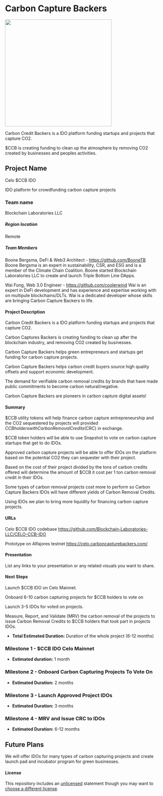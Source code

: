  # Carbon Capture Backers
 <img src="http://carboncapturebackers.com/wp-content/uploads/2021/11/CarbonCaptureBackers-CCB-token.png" width="350" align="center">
</br>

Carbon Credit Backers is a IDO platform funding startups and projects that capture CO2. 

$CCB is creating funding to clean up the atmosphere by removing CO2 created by businesses and peoples activities. 

## Project Name
Celo $CCB IDO

IDO platform for crowdfunding carbon capture projects

### Team name
Blockchain Laboratories LLC

##### Region location
Remote

##### Team Members
Boone Bergsma, DeFi & Web3 Architect - https://github.com/BooneTB
Boone Bergsma is an expert in sustainability, CSR, and ESG and is a member of the Climate Chain Coalition. Boone started Blockchain Laboratories LLC to create and launch Triple Bottom Line DApps.

Wai Fung, Web 3.0 Engineer - https://github.com/coolerwind
Wai is an expert in DeFi development and has experience and expertise working with on multipule blockchains/DLTs. Wai is a dedicated developer whose skills are bringing Carbon Capture Backers to life. 

#### Project Description
Carbon Credit Backers is a IDO platform funding startups and projects that capture CO2.

Carbon Captures Backers is creating funding to clean up after the blockchain industry, and removing CO2 created by businesses.

Carbon Capture Backers helps green entrepreneurs and startups get funding for carbon capture projects.

Carbon Capture Backers helps carbon credit buyers source high quality offsets and support economic development.

The demand for verifiable carbon removal credits by brands that have made public commitments to become carbon netural/negative.

Carbon Capture Backers are pioneers in carbon capture digital assets!

#### Summary
$CCB utility tokens will help finance carbon capture entrepreneurship and the CO2 sequestered by projects will provided $CCB holders with Carbon Removal Credits ($CRC) in exchange. 

$CCB token holders will be able to use Snapshot to vote on carbon capture startups that get to do IDOs.

Approved carbon capture projects will be able to offer IDOs on the platform based on the potential CO2 they can sequester with their project.

Based on the cost of their project divided by the tons of carbon credits offered will determine the amount of $CCB it cost per 1 ton carbon removal credit in their IDOs.

Some types of carbon removal projects cost more to perform so Carbon Capture Backers IDOs will have different yields of Carbon Removal Credits.

Using IDOs we plan to bring more liquidity for financing carbon capture projects.

#### URLs
Celo $CCB IDO codebase https://github.com/Blockchain-Laboratories-LLC/CELO-CCB-IDO

Prototype on Alfajores testnet https://celo.carboncapturebackers.com/

#### Presentation
List any links to your presentation or any related visuals you want to share.

#### Next Steps
Launch $CCB IDO on Celo Mainnet.

Onboard 6-10 carbon capturing projects for $CCB holders to vote on

Launch 3-5 IDOs for voted on projects.

Measure, Report, and Validate (MRV) the carbon removal of the projects to issue Carbon Removal Credits to $CCB holders that took part in projects IDOs.

- **Total Estimated Duration:** Duration of the whole project (6-12 months)

### Milestone 1 - $CCB IDO Celo Mainnet

- **Estimated duration:** 1 month

### Milestone 2 - Onboard Carbon Capturing Projects To Vote On

- **Estimated Duration:** 2 months

### Milestone 3 - Launch Approved Project IDOs

- **Estimated Duration:** 3 months

### Milestone 4 - MRV and Issue CRC to IDOs

- **Estimated Duration:** 6-12 months

## Future Plans

We will offer IDOs for many types of carbon capturing projects and create launch pad and incubator program for green businesses.

#### License
This repository includes an [unlicensed](http://unlicense.org/) statement though you may want to [choose a different license](https://choosealicense.com/).
